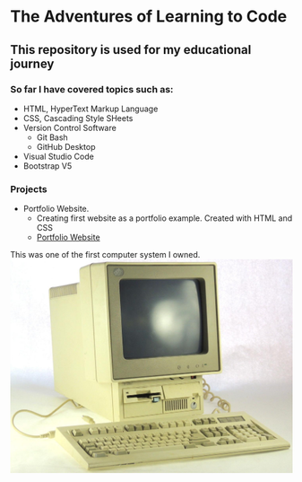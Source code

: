 # The Adventures of Learning to Code

## This repository is used for my educational journey

### So far I have covered topics such as:
- HTML, HyperText Markup Language
- CSS, Cascading Style SHeets
- Version Control Software 
  - Git Bash
  - GitHub Desktop
- Visual Studio Code
- Bootstrap V5

### Projects 
- Portfolio Website.
  - Creating first website as a portfolio example. Created with HTML and CSS
  - [Portfolio Website](https://alwaysoncue47.github.io/portfolio/#home)

This was one of the first computer system I owned.
![IBM PC, PS/2 model-25][model25]

[model25]: ./IBM%20PS2%20Model%2025.jpg
